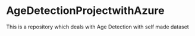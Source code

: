# AgeDetectionProjectwithAzure
This is a repository which deals with Age Detection with self made dataset
